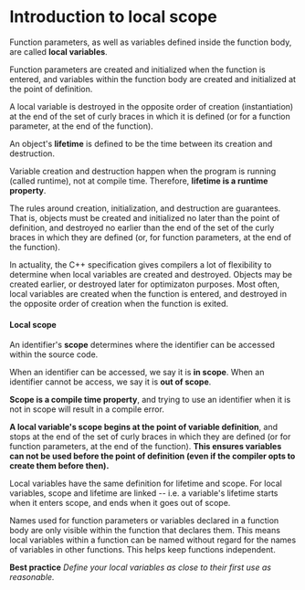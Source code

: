 # Introduction to local scope

Function parameters, as well as variables defined inside the function body, are called **local variables**.

Function parameters are created and initialized when the function is entered, and variables within the function body are created and initialized at the point of definition.

A local variable is destroyed in the opposite order of creation (instantiation) at the end of the set of curly braces in which it is defined (or for a function parameter, at the end of the function).

An object's **lifetime** is defined to be the time between its creation and destruction.

Variable creation and destruction happen when the program is running (called runtime), not at compile time. Therefore, **lifetime is a runtime property**.

The rules around creation, initialization, and destruction are guarantees. That is, objects must be created and initialized no later than the point of definition, and destroyed no earlier than the end of the set of the curly braces in which they are defined (or, for function parameters, at the end of the function).

In actuality, the C++ specification gives compilers a lot of flexibility to determine when local variables are created and destroyed. Objects may be created earlier, or destroyed later for optimizaton purposes. Most often, local variables are created when the function is entered, and destroyed in the opposite order of creation when the function is exited.

#### Local scope 
An identifier's **scope** determines where the identifier can be accessed within the source code.

When an identifier can be accessed, we say it is **in scope**. When an identifier cannot be access, we say it is **out of scope**.

**Scope is a compile time property**, and trying to use an identifier when it is not in scope will result in a compile error.

**A local variable's scope begins at the point of variable definition**, and stops at the end of the set of curly braces in which they are defined (or for function parameters, at the end of the function). **This  ensures variables can not be used before the point of definition (even if the compiler opts to create them before then).**

Local variables have the same definition for lifetime and scope. For local variables, scope and lifetime are linked -- i.e. a variable's lifetime starts when it enters scope, and ends when it goes out of scope.

Names used for function parameters or variables declared in a function body are only visible within the function that declares them. This means local variables within a function can be named without regard for the names of variables in other functions. This helps keep functions independent.

**Best practice**
_Define your local variables as close to their first use as reasonable._
